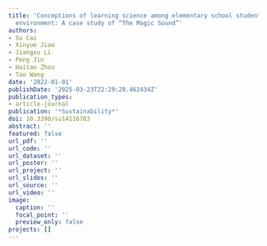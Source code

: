 ```yaml
---
title: 'Conceptions of learning science among elementary school students in AR learning
  environment: A case study of “The Magic Sound”'
authors:
- Su Cai
- Xinyue Jiao
- Jiangxu Li
- Peng Jin
- Haitao Zhou
- Tao Wang
date: '2022-01-01'
publishDate: '2025-03-23T22:29:28.462434Z'
publication_types:
- article-journal
publication: '*Sustainability*'
doi: 10.3390/su14116783
abstract: ''
featured: false
url_pdf: ''
url_code: ''
url_dataset: ''
url_poster: ''
url_project: ''
url_slides: ''
url_source: ''
url_video: ''
image: 
  caption: ''
  focal_point: ''
  preview_only: false
projects: []
---
```

